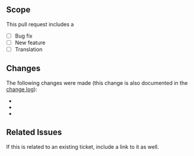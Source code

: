 ## Scope
This pull request includes a

- [ ] Bug fix
- [ ] New feature
- [ ] Translation

## Changes
The following changes were made (this change is also documented in the [change log](https://github.com/kartik-v/yii2-nav-x/blob/master/CHANGE.md)):

-
-
-

## Related Issues
If this is related to an existing ticket, include a link to it as well.